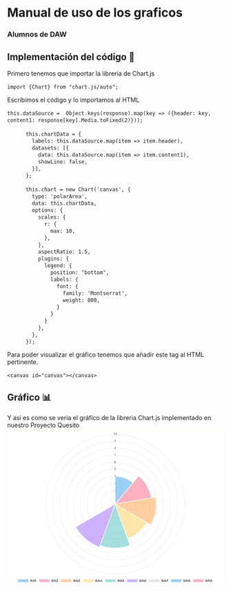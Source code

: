 # Manual de uso de los graficos
### Alumnos de DAW

## Implementación del código 📝
Primero tenemos que importar la libreria de Chart.js

    import {Chart} from "chart.js/auto";

Escribimos el código y lo importamos al HTML

    this.dataSource =  Object.keys(response).map(key => ({header: key, content1: response[key].Media.toFixed(2)}));

          this.chartData = {
            labels: this.dataSource.map(item => item.header),
            datasets: [{
              data: this.dataSource.map(item => item.content1),
              showLine: false,
            }],
          };

          this.chart = new Chart('canvas', {
            type: 'polarArea',
            data: this.chartData,
            options: {
              scales: {
                r: {
                  max: 10,
                },
              },
              aspectRatio: 1.5,
              plugins: {
                legend: {
                  position: "bottom",
                  labels: {
                    font: {
                      family: 'Montserrat',
                      weight: 800,
                    }
                  }
                }
              },
            },
          });

Para poder visualizar el gráfico tenemos que añadir este tag al HTML pertinente.

    <canvas id="canvas"></canvas>

## Gráfico 📊
Y asi es como se veria el gráfico de la libreria Chart.js implementado en nuestro Proyecto Quesito 
![Grafico](Grafico.png)
